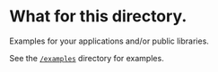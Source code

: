 # What for this directory.
Examples for your applications and/or public libraries.

See the [`/examples`](examples/README.md) directory for examples.